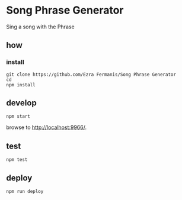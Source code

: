
# Song Phrase Generator

Sing a song with the Phrase

## how

### install

```
git clone https://github.com/Ezra Fermanis/Song Phrase Generator
cd 
npm install
```

## develop

```
npm start
```

browse to <http://localhost:9966/>.

## test

```
npm test
```

## deploy

```
npm run deploy
```
